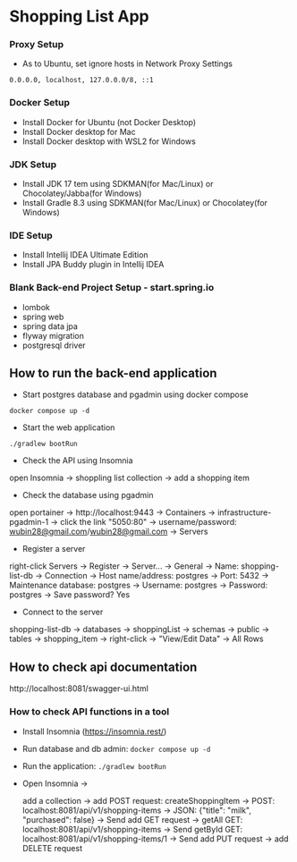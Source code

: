 # Shopping List App

### Proxy Setup

- As to Ubuntu, set ignore hosts in Network Proxy Settings

```value
0.0.0.0, localhost, 127.0.0.0/8, ::1
```

### Docker Setup

- Install Docker for Ubuntu (not Docker Desktop)
- Install Docker desktop for Mac
- Install Docker desktop with WSL2 for Windows

### JDK Setup

- Install JDK 17 tem using SDKMAN(for Mac/Linux) or Chocolatey/Jabba(for Windows)
- Install Gradle 8.3 using SDKMAN(for Mac/Linux) or Chocolatey(for Windows)

### IDE Setup

- Install Intellij IDEA Ultimate Edition
- Install JPA Buddy plugin in Intellij IDEA

### Blank Back-end Project Setup - start.spring.io

- lombok
- spring web
- spring data jpa
- flyway migration
- postgresql driver

## How to run the back-end application

- Start postgres database and pgadmin using docker compose

```shell
docker compose up -d
```

- Start the web application

```shell
./gradlew bootRun
```

- Check the API using Insomnia

open Insomnia -> shoppling list collection -> add a shopping item

- Check the database using pgadmin

open portainer -> 
http://localhost:9443 -> 
Containers -> 
infrastructure-pgadmin-1 -> 
click the link "5050:80" -> 
username/password: wubin28@gmail.com/wubin28@gmail.com -> 
Servers 

  - Register a server

  right-click Servers -> 
  Register -> 
  Server... -> 
  General -> 
  Name: shopping-list-db -> 
  Connection -> 
  Host name/address: postgres -> 
  Port: 5432 -> 
  Maintenance database: postgres -> 
  Username: postgres -> 
  Password: postgres -> 
  Save password? Yes

  - Connect to the server
  
  shopping-list-db -> 
  databases -> 
  shoppingList -> 
  schemas -> 
  public -> 
  tables -> 
  shopping_item -> 
  right-click -> 
  "View/Edit Data" -> 
  All Rows

## How to check api documentation

http://localhost:8081/swagger-ui.html

### How to check API functions in a tool

- Install Insomnia (https://insomnia.rest/)
- Run database and db admin: ```docker compose up -d```
- Run the application: ```./gradlew bootRun```
- Open Insomnia -> 

  add a collection -> 
  add POST request: createShoppingItem -> 
    POST: localhost:8081/api/v1/shopping-items ->
    JSON: {"title": "milk", "purchased": false} ->
    Send
  add GET request ->
    getAll
      GET: localhost:8081/api/v1/shopping-items ->
      Send
    getById
      GET: localhost:8081/api/v1/shopping-items/1 ->
      Send
  add PUT request -> 
  add DELETE request

